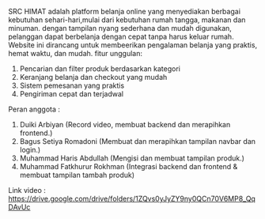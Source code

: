 
SRC HIMAT adalah platform belanja online yang menyediakan berbagai kebutuhan sehari-hari,mulai dari kebutuhan rumah tangga, makanan dan minuman. dengan tampilan nyang sederhana dan mudah digunakan,
pelanggan dapat berbelanja dengan cepat tanpa harus keluar rumah. Website ini dirancang untuk membeerikan pengalaman belanja yang praktis, hemat waktu, dan mudah.
fitur unggulan:
1. Pencarian dan filter produk berdasarkan kategori
2. Keranjang belanja dan checkout yang mudah
3. Sistem pemesanan yang praktis
4. Pengiriman cepat dan terjadwal
   
Peran anggota :
1. Duiki Arbiyan
   (Record video, membuat backend dan merapihkan frontend.)
2. Bagus Setiya Romadoni
   (Membuat dan merapihkan tampilan navbar dan login.)
3. Muhammad Haris Abdullah
   (Mengisi dan membuat tampilan produk.)
4. Muhammad Fatkhurur Rokhman
   (Integrasi backend dan frontend & membuat tampilan tambah produk)
   

Link video :
https://drive.google.com/drive/folders/1ZQvs0yJyZY9ny0QCn70V6MP8_QqDAvUc
